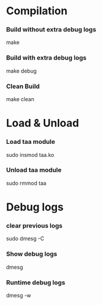 # Compilation
### Build without extra debug logs
make
### Build with extra debug logs
make debug
### Clean Build
make clean

# Load & Unload
### Load taa module
sudo insmod taa.ko
### Unload taa module
sudo rmmod taa

# Debug logs
### clear previous logs
sudo dmesg -C
### Show debug logs
dmesg
### Runtime debug logs
dmesg -w
